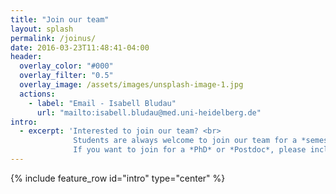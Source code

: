```yaml
---
title: "Join our team"
layout: splash
permalink: /joinus/
date: 2016-03-23T11:48:41-04:00
header:
  overlay_color: "#000"
  overlay_filter: "0.5"
  overlay_image: /assets/images/unsplash-image-1.jpg
  actions:
    - label: "Email - Isabell Bludau"
      url: "mailto:isabell.bludau@med.uni-heidelberg.de"
intro: 
  - excerpt: 'Interested to join our team? <br>
              Students are always welcome to join our team for a *semester project*, *Bachelor*, or *Master thesis*! Please send an [email](mailto:isabell.bludau@med.uni-heidelberg.de) to schedule a meeting to discuss potential projects. <br>
              If you want to join for a *PhD* or *Postdoc*, please include a letter of motivation, your CV, an academic transcript, and the names of two references to your [email](mailto:isabell.bludau@med.uni-heidelberg.de).'
---
```


{% include feature_row id="intro" type="center" %}
